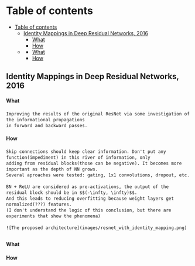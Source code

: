 # Table of contents
- [Table of contents](#table-of-contents)
  - [Identity Mappings in Deep Residual Networks, 2016 <a name="#https://arxiv.org/pdf/1603.05027.pdf"></a>](#identity-mappings-in-deep-residual-networks-2016-)
      - [What](#what)
      - [How](#how)
  - [<a name="paragraph2"></a>](#)
      - [What](#what-1)
      - [How](#how-1)

## Identity Mappings in Deep Residual Networks, 2016 <a name="#https://arxiv.org/pdf/1603.05027.pdf"></a>

#### What

    Improving the results of the original ResNet via some investigation of the informational propagations  
    in forward and backward passes.
#### How

    Skip connections should keep clear information. Don't put any function(impediment) in this river of information, only  
    adding from residual blocks(those can be negative). It becomes more important as the depth of NN grows.  
    Several aproaches were tested: gating, 1x1 convolutions, dropout, etc.
    
    BN + ReLU are considered as pre-activations, the output of the residual block should be in $$(-\infty, \infty)$$.  
    And this leads to reducing overfitting because weight layers get normalized(???) features.  
    (I don't understand the logic of this conclusion, but there are experiments that show the phenomena)

    ![The proposed architecture](images/resnet_with_identity_mapping.png)

##  <a name="paragraph2"></a>

#### What
#### How






